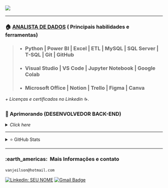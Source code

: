 
<br>

<div>
<img src="https://img.shields.io/static/v1?label=Overview&message=vanjeilson&color=0073cc&style=for-the-badge&logo=GitHub" > 
</div>

<hr>

<div> </div>

<h3>🏠 <a href="https://github.com/Nosliejnav">ANALISTA DE DADOS</a> ( Principais habilidades e ferramentas) </h3>
<!--<details align="left">
  <summary><i><b> . . . </b></i></summary>-->

> - ### Python | Power BI | Excel | ETL | MySQL | SQL Server | T-SQL | Git | GitHub 
> - ### Visual Studio | VS Code | Jupyter Notebook | Google Colab 
> - ###  Microsoft Office | Notion | Trello | Figma | Canva 
  *+ Licenças e certificados no Linkedin* ☕.
<h3>📌 Aprimorando (DESENVOLVEDOR BACK-END) </h3>

<details align="left">
  <summary><!--<b> . . . </b>--><i>Click here</i></summary>
  
  <div style="display: inline_block"><br>

  <img align="center" alt="Eclipse" height="30" width="40" src="https://cdn.jsdelivr.net/gh/devicons/devicon@latest/icons/eclipse/eclipse-original.svg" />

  <img align="center" alt="intellij" height="30" width="40" src="https://cdn.jsdelivr.net/gh/devicons/devicon@latest/icons/intellij/intellij-original.svg" />
  
  <img align="center" alt="Java" height="30" width="40" src="https://raw.githubusercontent.com/devicons/devicon/master/icons/java/java-plain.svg">
  <img align="center" alt="Spring" height="30" width="40" src="https://raw.githubusercontent.com/devicons/devicon/master/icons/spring/spring-original.svg">
                                                             
</div>
</details>

<div> </div>

</details>

<!--
<hr>
<h3>🎓 Education Background</h3>
<details align="left">
  <summary><i>Click here</i></summary>
  
**Master's/ PhD - loanding ...**
- I - **Pós-Graduado de Banco de Dados e Business Intelligence - UNICSUL - Universidade Cruzeiro do Sul**.

- II - **Graduação em Análise e Desenvolvimento de Sistemas - UNIP - Universidade Paulista**.

- III - **Técnico em Desenvolvimento de Sistemas - IFB - Instituto Federal de Brasília**.
  
**+  Licenças e certificados no Linkedin ☕.**

</details>-->

<hr>

<details align="left">
  <summary> ⭐ GitHub Stats  </summary>

<br>
  
<div/> 
 <div align="center">

![Vanja's github stats](https://github-readme-stats.vercel.app/api?username=Nosliejnav&show_icons=true&theme=transparent_light&hide=stars,issues)

</div>
  <div>


  <div align="right">Made with ❤️ by <a href="https://github.com/Nosliejnav">Vanja</a>.</div>

</details>
<hr>

<div>
<h3> :earth_americas: &nbsp;Mais Informações e contato </h3> 

```bash
vanjeilson@hotmail.com
```  

[![Linkedin: SEU NOME](https://img.shields.io/badge/-LinkedIn-blue?style=flat-square&logo=Linkedin&logoColor=white&link=https://www.linkedin.com/in/vanjeilson)](https://www.linkedin.com/in/vanjeilson)
[![Gmail Badge](https://img.shields.io/badge/-Microsoft_Outlook-006bed?style=flat-square&logo=Gmail&logoColor=white&link=mailto:SEU-EMAIL)](mailto:vanjeilson@hotmail.com)
</div>
  

